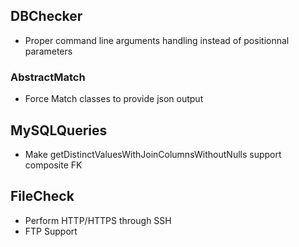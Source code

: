 ## DBChecker ##
- Proper command line arguments handling instead of positionnal parameters

### AbstractMatch ###
- Force Match classes to provide json output

## MySQLQueries ##
- Make getDistinctValuesWithJoinColumnsWithoutNulls support composite FK

## FileCheck ##
- Perform HTTP/HTTPS through SSH
- FTP Support